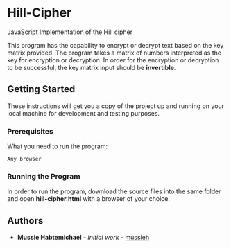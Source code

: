 # Hill-Cipher
JavaScript Implementation of the Hill cipher

This program has the capability to encrypt or decrypt text based on the key matrix provided. The program takes a matrix of numbers
interpreted as the key for encryption or decryption. In order for the encryption or decryption to be successful, the key matrix input should be **invertible**.

## Getting Started

These instructions will get you a copy of the project up and running on your local machine for development and testing purposes.

### Prerequisites

What you need to run the program:

```
Any browser
```

### Running the Program

In order to run the program, download the source files into the same folder and open **hill-cipher.html** with a browser of your choice.


## Authors

* **Mussie Habtemichael** - *Initial work* - [mussieh](https://github.com/mussieh)


